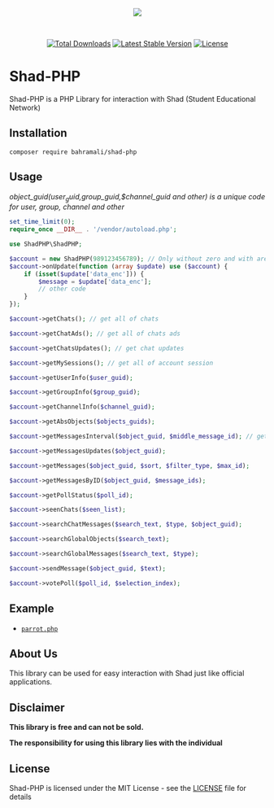 <p align="center">
<a href='https://web.shad.ir' target="_blank">
<img src='https://bahramali.ir/img/shad.logo.png'></img></a></p>
<br />
<p align="center">
<a href="https://packagist.org/packages/bahramali/shad-php" target="_blank"><img src="https://img.shields.io/packagist/dt/bahramali/shad-php" alt="Total Downloads"></a>
<a href="https://packagist.org/packages/bahramali/shad-php" target="_blank"><img src="https://img.shields.io/packagist/v/bahramali/shad-php" alt="Latest Stable Version"></a>
<a href="https://packagist.org/packages/bahramali/shad-php" target="_blank"><img src="https://img.shields.io/packagist/l/bahramali/shad-php" alt="License"></a>
</p>

# Shad-PHP
Shad-PHP is a PHP Library for interaction with Shad (Student Educational Network)

## Installation
```
composer require bahramali/shad-php
```
## Usage
*object_guid($user_guid,$group_guid,$channel_guid and other) is a unique code for user, group, channel and other*
```php
set_time_limit(0);
require_once __DIR__ . '/vendor/autoload.php';

use ShadPHP\ShadPHP;

$account = new ShadPHP(989123456789); // Only without zero and with area code 98
$account->onUpdate(function (array $update) use ($account) {
    if (isset($update['data_enc'])) {
        $message = $update['data_enc'];
        // other code
    }
});

```
```php
$account->getChats(); // get all of chats

$account->getChatAds(); // get all of chats ads

$account->getChatsUpdates(); // get chat updates

$account->getMySessions(); // get all of account session

$account->getUserInfo($user_guid);

$account->getGroupInfo($group_guid);

$account->getChannelInfo($channel_guid);

$account->getAbsObjects($objects_guids);

$account->getMessagesInterval($object_guid, $middle_message_id); // get message content by message id

$account->getMessagesUpdates($object_guid);

$account->getMessages($object_guid, $sort, $filter_type, $max_id);

$account->getMessagesByID($object_guid, $message_ids);

$account->getPollStatus($poll_id);

$account->seenChats($seen_list);

$account->searchChatMessages($search_text, $type, $object_guid);

$account->searchGlobalObjects($search_text);

$account->searchGlobalMessages($search_text, $type);

$account->sendMessage($object_guid, $text);

$account->votePoll($poll_id, $selection_index);

```
## Example
* [`parrot.php`](https://github.com/ErfanBahramali/Shad-PHP/blob/main/examples/parrot.php) 

## About Us
This library can be used for easy interaction with Shad just like official applications.

## Disclaimer


<b>This library is free and can not be sold.</b>


<b>The responsibility for using this library lies with the individual</b>


## License
Shad-PHP is licensed under the MIT License - see the [LICENSE](LICENSE) file for details

